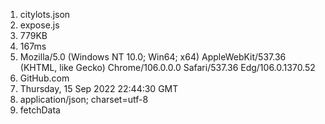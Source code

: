1. citylots.json
2. expose.js
3. 779KB
4. 167ms
5. Mozilla/5.0 (Windows NT 10.0; Win64; x64) AppleWebKit/537.36 (KHTML,
   like Gecko) Chrome/106.0.0.0 Safari/537.36 Edg/106.0.1370.52
6. GitHub.com
7. Thursday, 15 Sep 2022 22:44:30 GMT
8. application/json; charset=utf-8
9. fetchData